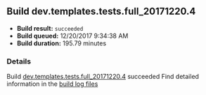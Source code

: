 ## Build dev.templates.tests.full_20171220.4
- **Build result:** `succeeded`
- **Build queued:** 12/20/2017 9:34:38 AM
- **Build duration:** 195.79 minutes
### Details
Build [dev.templates.tests.full_20171220.4](https://winappstudio.visualstudio.com/web/build.aspx?pcguid=a4ef43be-68ce-4195-a619-079b4d9834c2&builduri=vstfs%3a%2f%2f%2fBuild%2fBuild%2f24478) succeeded
Find detailed information in the [build log files](https://uwpctdiags.blob.core.windows.net/buildlogs/dev.templates.tests.full_20171220.4_logs.zip)
